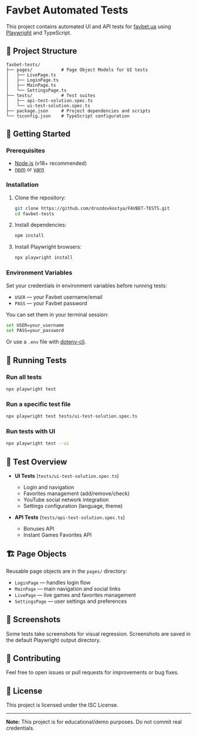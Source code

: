 # Favbet Automated Tests

This project contains automated UI and API tests for [favbet.ua](https://www.favbet.ua) using [Playwright](https://playwright.dev/) and TypeScript.

## 📁 Project Structure

```
favbet-tests/
├── pages/           # Page Object Models for UI tests
│   ├── LivePage.ts
│   ├── LoginPage.ts
│   ├── MainPage.ts
│   └── SettingsPage.ts
├── tests/           # Test suites
│   ├── api-test-solution.spec.ts
│   └── ui-test-solution.spec.ts
├── package.json     # Project dependencies and scripts
└── tsconfig.json    # TypeScript configuration
```

## 🚀 Getting Started

### Prerequisites

- [Node.js](https://nodejs.org/) (v18+ recommended)
- [npm](https://www.npmjs.com/) or [yarn](https://yarnpkg.com/)

### Installation

1. Clone the repository:
    ```sh
    git clone https://github.com/drozdovkostya/FAVBET-TESTS.git
    cd favbet-tests
    ```

2. Install dependencies:
    ```sh
    npm install
    ```

3. Install Playwright browsers:
    ```sh
    npx playwright install
    ```

### Environment Variables

Set your credentials in environment variables before running tests:

- `USER` — your Favbet username/email
- `PASS` — your Favbet password

You can set them in your terminal session:
```sh
set USER=your_username
set PASS=your_password
```
Or use a `.env` file with [dotenv-cli](https://www.npmjs.com/package/dotenv-cli).

## 🧪 Running Tests

### Run all tests

```sh
npx playwright test
```

### Run a specific test file

```sh
npx playwright test tests/ui-test-solution.spec.ts
```

### Run tests with UI

```sh
npx playwright test --ui
```

## 📝 Test Overview

- **UI Tests** (`tests/ui-test-solution.spec.ts`)
  - Login and navigation
  - Favorites management (add/remove/check)
  - YouTube social network integration
  - Settings configuration (language, theme)

- **API Tests** (`tests/api-test-solution.spec.ts`)
  - Bonuses API
  - Instant Games Favorites API

## 🏗️ Page Objects

Reusable page objects are in the `pages/` directory:
- `LoginPage` — handles login flow
- `MainPage` — main navigation and social links
- `LivePage` — live games and favorites management
- `SettingsPage` — user settings and preferences

## 📸 Screenshots

Some tests take screenshots for visual regression. Screenshots are saved in the default Playwright output directory.

## 🤝 Contributing

Feel free to open issues or pull requests for improvements or bug fixes.

## 📄 License

This project is licensed under the ISC License.

---

**Note:** This project is for educational/demo purposes. Do not commit real credentials.